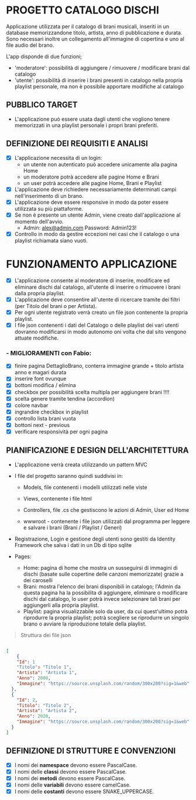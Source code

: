 # PROGETTO CATALOGO DISCHI

Applicazione utilizzata per il catalogo di brani musicali, inseriti in un database memorizzandone titolo, artista, anno di pubblicazione e durata. Sono necessari inoltre un collegamento all'immagine di copertina e uno al file audio del brano.

L'app disponde di due funzioni;

- 'moderatore': possibilità di aggiungere / rimuovere / modificare brani dal catalogo
- 'utente': possibilità di inserire i brani presenti in catalogo nella propria playlist personale, ma non è possibile apportare modifiche al catalogo

## PUBBLICO TARGET

- L'applicazione può essere usata dagli utenti che vogliono tenere memorizzati in una playlist personale i propri brani preferiti.

## DEFINIZIONE DEI REQUISITI E ANALISI

- [x] L'applicazione necessita di un login:
  - un utente non autenticato può accedere unicamente alla pagina Home
  - un moderatore potrà accedere alle pagine Home e Brani
  - un user potrà accedere alle pagine Home, Brani e Playlist
- [x] L'applicazione deve richiedere necessariamente determinati campi nell'inserimento di un brano.
- [x] L'applicazione deve essere responsive in modo da poter essere utilizzata su più piattaforme.
- [x] Se non è presente un utente Admin, viene creato dall'applicazione al momento dell'avvio.
  - Admin: alex@admin.com Password: Admin123!
- [x] Controllo in modo da gestire eccezioni nei casi che il catalogo o una playlist richiamata siano vuoti.

# FUNZIONAMENTO APPLICAZIONE

- [x] L'applicazione consente al moderatore di inserire, modificare ed eliminare dischi dal catalogo, all'utente di inserire o rimuovere i brani dalla propria playlist.
- [x] L'applicazione deve consentire all'utente di ricercare tramite dei filtri (per Titolo del brani o per Artista).
- [x] Per ogni utente registrato verrà creato un file json contenente la propria playlist.
- [x] I file json contenenti i dati del Catalogo o delle playlist dei vari utenti dovranno modificarsi in modo autonomo oni volta che dal sito vengono attuate modifiche.

### - MIGLIORAMENTI con Fabio:

- [x] finire pagina DettaglioBrano, conterra immagine grande + titolo artista anno e magari durata
- [x] inserire font ovunque
- [x] bottoni modifica / elimina
- [x] checkbox per possibilità scelta multipla per aggiungere brani !!!!
- [x] scelta genere tramite tendina (accordion)
- [x] colore navbar
- [x] ingrandire checkbox in playlist
- [x] controllo lista brani vuota
- [x] bottoni next - previous
- [x] verificare responsività per ogni pagina

## PIANIFICAZIONE E DESIGN DELL'ARCHITETTURA

- L'applicazione verrà creata utilizzando un pattern MVC

- I file del progetto saranno quindi suddivisi in:

  - Models, file contenenti i modelli utilizzati nelle viste
  - Views, contenente i file html
  - Controllers, file .cs che gestiscono le azioni di Admin, User ed Home

  - wwwroot - contenente i file json utilizzati dal programma per leggere e salvare i brani (Brani / Playlist / Generi)

- Registrazione, Login e gestione degli utenti sono gestiti da Identity Framework che salva i dati in un Db di tipo sqlite

- Pages:
  - Home: pagina di home che mostra un susseguirsi di immagini di dischi (basate sulle copertine delle canzoni memorizzate) grazie a dei caroselli
  - Brani: mostra l'elenco dei brani disponibili in catalogo; l'Admin da questa pagina ha la possibilita di aggiungere, eliminare o modificare dischi dal catalogo, lo user potrà invece selezionare tali brani per aggiungerli alla propria playlist.
  - Playlist: pagina visualizzabile solo da user, da cui quest'ultimo potrà riprodurre la propria playlist; potrà scegliere se riprodurre un singolo brano o avviare la riproduzione totale della playlist.

> Struttura dei file json

```json

[
    {
    "Id": 1
    "Titolo": "Titolo 1",
    "Artista": "Artista 1",
    "Anno": 2000,
    "Immagine": "https://source.unsplash.com/random/300x200?sig=1&web"
  },
  {
    "Id": 2,
    "Titolo": "Titolo 2",
    "Artista": "Artista 2",
    "Anno": 2020,
    "Immagine": "https://source.unsplash.com/random/300x200?sig=1&web"
  }
]

```

## DEFINIZIONE DI STRUTTURE E CONVENZIONI

- [x] I nomi dei **namespace** devono essere PascalCase.
- [x] I nomi delle **classi** devono essere PascalCase.
- [x] I nomi dei **metodi** devono essere PascalCase.
- [x] I nomi delle **variabili** devono essere camelCase.
- [x] I nomi delle **costanti** devono essere SNAKE_UPPERCASE.
